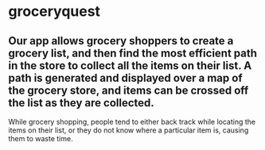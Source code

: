 # groceryquest

Our app allows grocery shoppers to create a grocery list,  and then find the most efficient path in the store to  collect all the items on their list. A path is generated and  displayed over a map of the grocery store, and items can be  crossed off the list as they are collected.
---
While grocery shopping, people tend to either back track while 
locating the items on their list, or they do not know where a 
particular item is, causing them to waste time.
